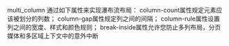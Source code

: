 multi_column
通过如下属性来实现瀑布流布局：
  column-count属性规定元素应该被划分的列数；
  column-gap属性规定列之间的间隔；
  column-rule属性设置列之间的宽度、样式和颜色规则；
  break-inside属性允许您防止多列布局，分页媒体和多区域上下文中的意外中断
